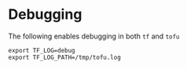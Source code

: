 # Debugging

The following enables debugging in both `tf` and `tofu` 

```
export TF_LOG=debug
export TF_LOG_PATH=/tmp/tofu.log
```